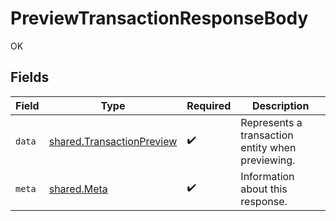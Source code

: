 # PreviewTransactionResponseBody

OK


## Fields

| Field                                                                         | Type                                                                          | Required                                                                      | Description                                                                   |
| ----------------------------------------------------------------------------- | ----------------------------------------------------------------------------- | ----------------------------------------------------------------------------- | ----------------------------------------------------------------------------- |
| `data`                                                                        | [shared.TransactionPreview](../../../sdk/models/shared/transactionpreview.md) | :heavy_check_mark:                                                            | Represents a transaction entity when previewing.                              |
| `meta`                                                                        | [shared.Meta](../../../sdk/models/shared/meta.md)                             | :heavy_check_mark:                                                            | Information about this response.                                              |